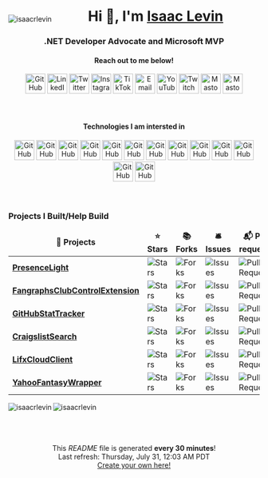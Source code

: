 <div align="center">
  <p style="float:left" align="left">
    <img src="https://komarev.com/ghpvc/?username=isaacrlevin" alt="isaacrlevin" />
  </p>
  <h1>
    Hi 👋, I'm <a href="https://www.isaaclevin.com" rel="me noopener noreffer" target="_blank">Isaac Levin</a>
  </h1>
  <h3>
    .NET Developer Advocate and Microsoft MVP
    </h3>
</div>
<div align="center">
  <h4>Reach out to me below!</h4>
  <a style="text-decoration: none; color: inherit;" href="https://github.com/isaacrlevin" target="_blank" rel="me noopener noreffer">
    <img height="40" width="40" alt="GitHub" src="https://cdn.simpleicons.org/github/_/white">
  </a>
  <a style="text-decoration: none; color: inherit;" href="https://linkedin.com/in/isaacrobinlevin" target="_blank" rel="me noopener noreffer">
    <img height="40" width="40" alt="LinkedIn" src="https://cdn.simpleicons.org/linkedin/_/white">
  </a>
  <a style="text-decoration: none; color: inherit;" href="https://twitter.com/isaacrlevin" target="_blank" rel="me noopener noreffer">
    <img height="40" width="40" alt="Twitter" src="https://cdn.simpleicons.org/x/_/white">
  </a>
  <a style="text-decoration: none; color: inherit;" href="https://www.instagram.com/isaacrlevin/" target="_blank" rel="me noopener noreffer">
    <img height="40" width="40" alt="Instagram" src="https://cdn.simpleicons.org/instagram/_/white">
  </a>
  <a style="text-decoration: none; color: inherit;" href="https://www.tiktok.com/@isaacrlevin/" target="_blank" rel="me noopener noreffer">
    <img height="40" width="40" alt="TikTok" src="https://cdn.simpleicons.org/tiktok/_/white">
  </a>
  <a style="text-decoration: none; color: inherit;" href="mailto:isaac@isaaclevin.com" rel="me noopener noreffer">
    <img height="40" width="40" alt="Email" src="https://cdn.simpleicons.org/maildotru/_/white">
  </a>
  <a style="text-decoration: none; color: inherit;" href="https://www.youtube.com/@isaacrlevin" rel="me noopener noreffer" target="_blank">    
    <img height="40" width="40" alt="YouTube" src="https://cdn.simpleicons.org/youtube/_/white">
  </a>
  <a style="text-decoration: none; color: inherit;" href="https://www.twitch.tv/isaacrlevin" rel="me noopener noreffer" target="_blank">    
    <img height="40" width="40" alt="Twitch" src="https://cdn.simpleicons.org/twitch/_/white">
  </a>
  <a style="text-decoration: none; color: inherit;" href="https://fosstodon.org/@isaacrlevin" rel="me noopener noreffer" target="_blank">    
    <img height="40" width="40" alt="Mastodon" src="https://cdn.simpleicons.org/mastodon/_/white">
  </a>
  <a style="text-decoration: none; color: inherit;" href="https://bsky.app/profile/isaaclevin.com" rel="me noopener noreffer" target="_blank">    
    <img height="40" width="40" alt="Mastodon" src="https://cdn.simpleicons.org/bluesky/_/white">
  </a>
</div>
<br /><br />
<div align="center">
  <h4>Technologies I am intersted in</h4>  
    <img height="40" width="40" alt="GitHub" src="https://cdn.simpleicons.org/dotnet/_/white">
    <img height="40" width="40" alt="GitHub" src="https://cdn.simpleicons.org/git/_/white">
    <img height="40" width="40" alt="GitHub" src="https://cdn.simpleicons.org/gnubash/_/white">
    <img height="40" width="40" alt="GitHub" src="https://cdn.simpleicons.org/docker/_/white">
    <img height="40" width="40" alt="GitHub" src="https://cdn.simpleicons.org/kubernetes/_/white">
    <img height="40" width="40" alt="GitHub" src="https://cdn.simpleicons.org/html5/_/white">
    <img height="40" width="40" alt="GitHub" src="https://cdn.simpleicons.org/bootstrap/_/white">
    <img height="40" width="40" alt="GitHub" src="https://cdn.simpleicons.org/javascript/_/white">
    <img height="40" width="40" alt="GitHub" src="https://cdn.simpleicons.org/nodedotjs/_/white">
    <img height="40" width="40" alt="GitHub" src="https://cdn.simpleicons.org/typescript/_/white">
    <img height="40" width="40" alt="GitHub" src="https://cdn.simpleicons.org/vuedotjs/_/white">
    <img height="40" width="40" alt="GitHub" src="https://cdn.simpleicons.org/angular/_/white">
    <img height="40" width="40" alt="GitHub" src="https://cdn.simpleicons.org/python/_/white">
</div>
<br /><br />

<h3>Projects I Built/Help Build</h3>
<table>
  <thead align="center">
    <tr border: none;>
      <td><b>🎁 Projects</b></td>
      <td><b>⭐ Stars</b></td>
      <td><b>📚 Forks</b></td>
      <td><b>🛎 Issues</b></td>
      <td><b>📬 Pull requests</b></td>
    </tr>
  </thead>
  <tbody>
    <tr>
	    <td><a href="https://github.com/isaacrlevin/presencelight"><b>PresenceLight</b></a></td>
      <td><img alt="Stars" src="https://img.shields.io/github/stars/isaacrlevin/presencelight?style=flat-square&labelColor=343b41"/></td>
      <td><img alt="Forks" src="https://img.shields.io/github/forks/isaacrlevin/presencelight?style=flat-square&labelColor=343b41"/></td>
      <td><img alt="Issues" src="https://img.shields.io/github/issues/isaacrlevin/presencelight?style=flat-square&labelColor=343b41"/></td>
      <td><img alt="Pull Requests" src="https://img.shields.io/github/issues-pr/isaacrlevin/presencelight?style=flat-square&labelColor=343b41"/></td>
    </tr>
    <tr>
			<td><a href="https://github.com/isaacrlevin/FangraphsClubControlExtension"><b>FangraphsClubControlExtension</b></a></td>
      <td><img alt="Stars" src="https://img.shields.io/github/stars/isaacrlevin/FangraphsClubControlExtension?style=flat-square&labelColor=343b41"/></td>
      <td><img alt="Forks" src="https://img.shields.io/github/forks/isaacrlevin/FangraphsClubControlExtension?style=flat-square&labelColor=343b41"/></td>
      <td><img alt="Issues" src="https://img.shields.io/github/issues/isaacrlevin/FangraphsClubControlExtension?style=flat-square&labelColor=343b41"/></td>
      <td><img alt="Pull Requests" src="https://img.shields.io/github/issues-pr/isaacrlevin/FangraphsClubControlExtension?style=flat-square&labelColor=343b41"/></td>
    </tr>
	  <tr>
	  <td><a href="https://github.com/isaacrlevin/GitHubStatTracker"><b>GitHubStatTracker</b></a></td>
      <td><img alt="Stars" src="https://img.shields.io/github/stars/isaacrlevin/GitHubStatTracker?style=flat-square&labelColor=343b41"/></td>
      <td><img alt="Forks" src="https://img.shields.io/github/forks/isaacrlevin/GitHubStatTracker?style=flat-square&labelColor=343b41"/></td>
      <td><img alt="Issues" src="https://img.shields.io/github/issues/isaacrlevin/GitHubStatTracker?style=flat-square&labelColor=343b41"/></td>
      <td><img alt="Pull Requests" src="https://img.shields.io/github/issues-pr/isaacrlevin/GitHubStatTracker?style=flat-square&labelColor=343b41"/></td>
    </tr>
		<tr>
			<td><a href="https://github.com/isaacrlevin/CraigslistSearch"><b>CraigslistSearch</b></a></td>
      <td><img alt="Stars" src="https://img.shields.io/github/stars/isaacrlevin/CraigslistSearch?style=flat-square&labelColor=343b41"/></td>
      <td><img alt="Forks" src="https://img.shields.io/github/forks/isaacrlevin/CraigslistSearch?style=flat-square&labelColor=343b41"/></td>
      <td><img alt="Issues" src="https://img.shields.io/github/issues/isaacrlevin/CraigslistSearch?style=flat-square&labelColor=343b41"/></td>
      <td><img alt="Pull Requests" src="https://img.shields.io/github/issues-pr/isaacrlevin/CraigslistSearch?style=flat-square&labelColor=343b41"/></td>
    </tr>
  	<tr>
			<td><a href="https://github.com/isaacrlevin/LifxCloudClient"><b>LifxCloudClient</b></a></td>
      <td><img alt="Stars" src="https://img.shields.io/github/stars/isaacrlevin/LifxCloudClient?style=flat-square&labelColor=343b41"/></td>
      <td><img alt="Forks" src="https://img.shields.io/github/forks/isaacrlevin/LifxCloudClient?style=flat-square&labelColor=343b41"/></td>
      <td><img alt="Issues" src="https://img.shields.io/github/issues/isaacrlevin/LifxCloudClient?style=flat-square&labelColor=343b41"/></td>
      <td><img alt="Pull Requests" src="https://img.shields.io/github/issues-pr/isaacrlevin/LifxCloudClient?style=flat-square&labelColor=343b41"/></td>
    </tr>
  	<tr>
			<td><a href="https://github.com/isaacrlevin/YahooFantasyWrapper"><b>YahooFantasyWrapper</b></a></td>
      <td><img alt="Stars" src="https://img.shields.io/github/stars/isaacrlevin/YahooFantasyWrapper?style=flat-square&labelColor=343b41"/></td>
      <td><img alt="Forks" src="https://img.shields.io/github/forks/isaacrlevin/YahooFantasyWrapper?style=flat-square&labelColor=343b41"/></td>
      <td><img alt="Issues" src="https://img.shields.io/github/issues/isaacrlevin/YahooFantasyWrapper?style=flat-square&labelColor=343b41"/></td>
      <td><img alt="Pull Requests" src="https://img.shields.io/github/issues-pr/isaacrlevin/YahooFantasyWrapper?style=flat-square&labelColor=343b41"/></td>
    </tr>
  </tbody>
</table>

<div align="center">

<img align="left" src="https://github-readme-stats.vercel.app/api/top-langs/?username=isaacrlevin" alt="isaacrlevin" />


<img align="left" src="https://github-readme-stats.vercel.app/api?username=isaacrlevin&show_icons=true" alt="isaacrlevin" />


</div>
<br /><br />
<br /><br />
<p align="center">This <i>README</i> file is generated <b>every 30 minutes</b>!</br>Last refresh: Thursday, July 31, 12:03 AM PDT<br /><a href="https://medium.com/@th.guibert/how-to-create-a-self-updating-readme-md-for-your-github-profile-f8b05744ca91">Create your own here!</a></p>
